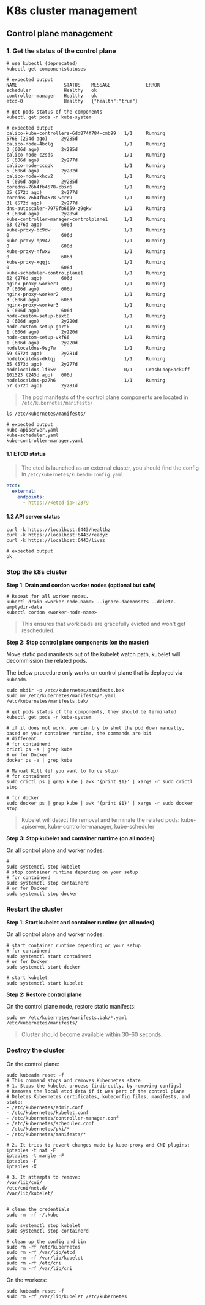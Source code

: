# K8s cluster management

## Control plane management

### 1. Get the status of the control plane

```shell
# use kubectl (deprecated)
kubectl get componentstatuses

# expected output
NAME                 STATUS    MESSAGE             ERROR
scheduler            Healthy   ok
controller-manager   Healthy   ok
etcd-0               Healthy   {"health":"true"}

# get pods status of the components
kubectl get pods -n kube-system

# expected output
calico-kube-controllers-6dd874f784-cmb99   1/1     Running            5768 (294d ago)     2y285d
calico-node-4bclg                          1/1     Running            3 (606d ago)        2y285d
calico-node-c2sds                          1/1     Running            5 (606d ago)        2y277d
calico-node-ccqqk                          1/1     Running            5 (606d ago)        2y282d
calico-node-khcv2                          1/1     Running            4 (606d ago)        2y285d
coredns-76b4fb4578-cbsr6                   1/1     Running            35 (572d ago)       2y277d
coredns-76b4fb4578-wcrr9                   1/1     Running            31 (572d ago)       2y277d
dns-autoscaler-7979fb6659-z9gkw            1/1     Running            3 (606d ago)        2y285d
kube-controller-manager-controlplane1      1/1     Running            63 (276d ago)       606d
kube-proxy-bc9dw                           1/1     Running            0                   606d
kube-proxy-hp947                           1/1     Running            0                   606d
kube-proxy-nfwxv                           1/1     Running            0                   606d
kube-proxy-xgqjc                           1/1     Running            0                   606d
kube-scheduler-controlplane1               1/1     Running            62 (276d ago)       606d
nginx-proxy-worker1                        1/1     Running            7 (606d ago)        606d
nginx-proxy-worker2                        1/1     Running            3 (606d ago)        606d
nginx-proxy-worker3                        1/1     Running            5 (606d ago)        606d
node-custom-setup-bsxt8                    1/1     Running            2 (606d ago)        2y220d
node-custom-setup-gp7tk                    1/1     Running            1 (606d ago)        2y220d
node-custom-setup-vkf66                    1/1     Running            1 (606d ago)        2y220d
nodelocaldns-9sg7w                         1/1     Running            59 (572d ago)       2y281d
nodelocaldns-dklqj                         1/1     Running            35 (573d ago)       2y277d
nodelocaldns-lfk5v                         0/1     CrashLoopBackOff   101523 (245d ago)   606d
nodelocaldns-pz7h6                         1/1     Running            57 (572d ago)       2y281d
```



> The pod manifests of the control plane components are located in `/etc/kubernetes/manifests/`

```shell
ls /etc/kubernetes/manifests/

# expected output
kube-apiserver.yaml
kube-scheduler.yaml
kube-controller-manager.yaml

```
#### 1.1 ETCD status

> The etcd is launched as an external cluster, you should find the config in `/etc/kubernetes/kubeadm-config.yaml`

```yaml
etcd:
  external:
    endpoints:
      - https://<etcd-ip>:2379
```

#### 1.2 API server status

```shell
curl -k https://localhost:6443/healthz
curl -k https://localhost:6443/readyz
curl -k https://localhost:6443/livez

# expected output
ok
```




### Stop the k8s cluster

**Step 1: Drain and cordon worker nodes (optional but safe)**

```shell
# Repeat for all worker nodes.
kubectl drain <worker-node-name> --ignore-daemonsets --delete-emptydir-data
kubectl cordon <worker-node-name>
```

> This ensures that workloads are gracefully evicted and won't get rescheduled.

**Step 2: Stop control plane components (on the master)**

Move static pod manifests out of the kubelet watch path, kubelet will decommission the related pods.

The below procedure only works on control plane that is deployed via `kubeadm`.

```shell
sudo mkdir -p /etc/kubernetes/manifests.bak
sudo mv /etc/kubernetes/manifests/*.yaml /etc/kubernetes/manifests.bak/

# get pods status of the components, they should be terminated
kubectl get pods -n kube-system

# if it does not work, you can try to shut the pod down manually, based on your container runtime, the commands are bit 
# different
# for containerd
crictl ps -a | grep kube
# or for Docker
docker ps -a | grep kube

# Manual Kill (if you want to force stop)
# for containerd
sudo crictl ps | grep kube | awk '{print $1}' | xargs -r sudo crictl stop

# for docker
sudo docker ps | grep kube | awk '{print $1}' | xargs -r sudo docker stop
```

> Kubelet will detect file removal and terminate the related pods: kube-apiserver, kube-controller-manager, kube-scheduler
> 

**Step 3: Stop kubelet and container runtime (on all nodes)**

On all control plane and worker nodes:
```shell
# 
sudo systemctl stop kubelet
# stop container runtime depending on your setup
# for containerd
sudo systemctl stop containerd
# or for Docker
sudo systemctl stop docker     
```

### Restart the cluster

**Step 1: Start kubelet and container runtime (on all nodes)**

On all control plane and worker nodes:
```shell
# start container runtime depending on your setup
# for containerd
sudo systemctl start containerd
# or for Docker
sudo systemctl start docker     

# start kubelet 
sudo systemctl start kubelet
```

**Step 2: Restore control plane**

On the control plane node, restore static manifests:

```shell
sudo mv /etc/kubernetes/manifests.bak/*.yaml /etc/kubernetes/manifests/
```

> Cluster should become available within 30–60 seconds.
> 
> 

### Destroy the cluster

On the control plane:

```shell
sudo kubeadm reset -f
# This command stops and removes Kubernetes state
# 1. Stops the kubelet process (indirectly, by removing configs)
# Removes the local etcd data if it was part of the control plane
# Deletes Kubernetes certificates, kubeconfig files, manifests, and state:
- /etc/kubernetes/admin.conf
- /etc/kubernetes/kubelet.conf
- /etc/kubernetes/controller-manager.conf
- /etc/kubernetes/scheduler.conf
- /etc/kubernetes/pki/*
- /etc/kubernetes/manifests/*

# 2. It tries to revert changes made by kube-proxy and CNI plugins:
iptables -t nat -F
iptables -t mangle -F
iptables -F
iptables -X

# 3. It attempts to remove:
/var/lib/cni/
/etc/cni/net.d/
/var/lib/kubelet/


# clean the credentials
sudo rm -rf ~/.kube

sudo systemctl stop kubelet
sudo systemctl stop containerd 

# clean up the config and bin
sudo rm -rf /etc/kubernetes
sudo rm -rf /var/lib/etcd
sudo rm -rf /var/lib/kubelet
sudo rm -rf /etc/cni 
sudo rm -rf /var/lib/cni

```

On the workers:

```shell
sudo kubeadm reset -f
sudo rm -rf /var/lib/kubelet /etc/kubernetes
```